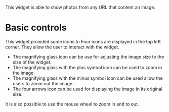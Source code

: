 
This widget is able to show photos from any URL that content an image.

Basic controls
==============

This widget provided some icons to Four icons are displayed in the top left corner. They allow the user to interact with the widget.

* <i class="fa fa-fw fa-2x fa-search"></i> The magnifying glass icon can be use for adjusting the image size to the size of the widget.
* <i class="fa fa-fw fa-2x fa-search-plus"></i> The magnifying glass with the plus symbol icon can be used to zoom in the image.
* <i class="fa fa-fw fa-2x fa-search-minus"></i> The magnifying glass with the minus symbol icon can be used allow the users to zoom out the image.
* <i class="fa fa-fw fa-2x fa-arrows-alt"></i> The four arrows icon can be used for displaying the image in its original size.

It is also possible to use the mouse wheel to zoom in and to out.
